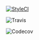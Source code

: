 [![StyleCI](https://styleci.io/repos/107100338/shield?branch=master)](https://styleci.io/repos/107100338)

![Travis](https://img.shields.io/travis/kajsataipale/Continuous-Integration)

![Codecov](https://img.shields.io/codecov/c/github/codecov/Continuous-Integration)
